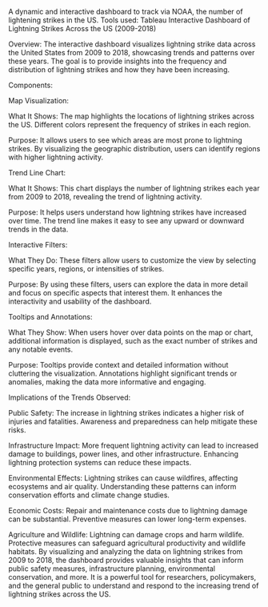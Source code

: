 A dynamic and interactive dashboard to track via NOAA, the number of lightening strikes in the US. Tools used: Tableau
Interactive Dashboard of Lightning Strikes Across the US (2009-2018)

Overview: The interactive dashboard visualizes lightning strike data across the United States from 2009 to 2018, showcasing trends and patterns over these years. The goal is to provide insights into the frequency and distribution of lightning strikes and how they have been increasing.

Components:

Map Visualization:

What It Shows: The map highlights the locations of lightning strikes across the US. Different colors represent the frequency of strikes in each region.

Purpose: It allows users to see which areas are most prone to lightning strikes. By visualizing the geographic distribution, users can identify regions with higher lightning activity.

Trend Line Chart:

What It Shows: This chart displays the number of lightning strikes each year from 2009 to 2018, revealing the trend of lightning activity.

Purpose: It helps users understand how lightning strikes have increased over time. The trend line makes it easy to see any upward or downward trends in the data.

Interactive Filters:

What They Do: These filters allow users to customize the view by selecting specific years, regions, or intensities of strikes.

Purpose: By using these filters, users can explore the data in more detail and focus on specific aspects that interest them. It enhances the interactivity and usability of the dashboard.

Tooltips and Annotations:

What They Show: When users hover over data points on the map or chart, additional information is displayed, such as the exact number of strikes and any notable events.

Purpose: Tooltips provide context and detailed information without cluttering the visualization. Annotations highlight significant trends or anomalies, making the data more informative and engaging.

Implications of the Trends Observed:

Public Safety: The increase in lightning strikes indicates a higher risk of injuries and fatalities. Awareness and preparedness can help mitigate these risks.

Infrastructure Impact: More frequent lightning activity can lead to increased damage to buildings, power lines, and other infrastructure. Enhancing lightning protection systems
can reduce these impacts.

Environmental Effects: Lightning strikes can cause wildfires, affecting ecosystems and air quality. Understanding these patterns can inform conservation efforts and climate change studies.

Economic Costs: Repair and maintenance costs due to lightning damage can be substantial. Preventive measures can lower long-term expenses.

Agriculture and Wildlife: Lightning can damage crops and harm wildlife. Protective measures can safeguard agricultural productivity and wildlife habitats. By visualizing and analyzing the data on lightning strikes from 2009 to 2018, the dashboard provides valuable insights that can inform public safety measures, infrastructure planning, environmental conservation, and more. It is a powerful tool for researchers, policymakers, and the general public to understand and respond to the increasing trend of lightning strikes across the US.
